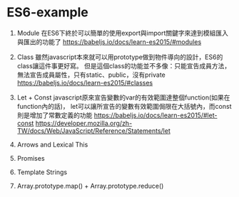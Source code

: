 # ES6-example
1. Module
   在ES6下終於可以簡單的使用export與import關鍵字來達到模組匯入與匯出的功能了
   https://babeljs.io/docs/learn-es2015/#modules
   
2. Class
   雖然javascript本來就可以用prototype做到物件導向的設計，ES6的class讓這件事更好寫。
   但是這個class的功能並不多像：只能宣告成員方法，無法宣告成員屬性，只有static、public，沒有private
   https://babeljs.io/docs/learn-es2015/#classes
   
3. Let + Const
   javascript原來宣告變數的var的有效範圍達整個function(如果在function內的話)，
   let可以讓所宣告的變數有效範圍侷限在大括號內，而const則是增加了常數定義的功能
https://babeljs.io/docs/learn-es2015/#let-const
https://developer.mozilla.org/zh-TW/docs/Web/JavaScript/Reference/Statements/let

4. Arrows and Lexical This
5. Promises
6. Template Strings
7. Array.prototype.map() + Array.prototype.reduce()